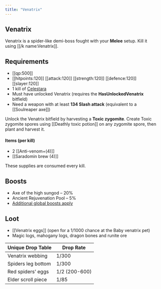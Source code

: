 ```yaml
---
title: "Venatrix"
---
```


## Venatrix

Venatrix is a spider-like demi-boss fought with your **Melee** setup. Kill it using [[/k name\:Venatrix]].

## Requirements

- [[qp:500]]
- [[hitpoints:120]] [[attack:120]] [[strength:120]] [[defence:120]] [[slayer:120]]
- 1 kill of [Celestara](celestara.md)
- Must have unlocked Venatrix (requires the **HasUnlockedVenatrix** bitfield)
- Need a weapon with at least **134 Slash attack** (equivalent to a [[Soulreaper axe]])

Unlock the Venatrix bitfield by harvesting a **Toxic zygomite**. Create Toxic zygomite spores using [[Deathly toxic potion]] on any zygomite spore, then plant and harvest it.

#### Items (per kill)

- 2 [[Anti-venom+(4)]]
- [[Saradomin brew (4)]]

These supplies are consumed every kill.

## Boosts

- Axe of the high sungod – 20%
- Ancient Rejuvenation Pool – 5%
- [Additional global boosts apply](../../skills/combat-skills.md#boosts)

## Loot

- [[Venatrix eggs]] (open for a 1/1000 chance at the Baby venatrix pet)
- Magic logs, mahogany logs, dragon bones and runite ore

| **Unique Drop Table** | **Drop Rate** |
| --------------------- | ------------- |
| Venatrix webbing      | 1/300         |
| Spiders leg bottom    | 1/300         |
| Red spiders' eggs     | 1/2 (200-600) |
| Elder scroll piece    | 1/85          |
